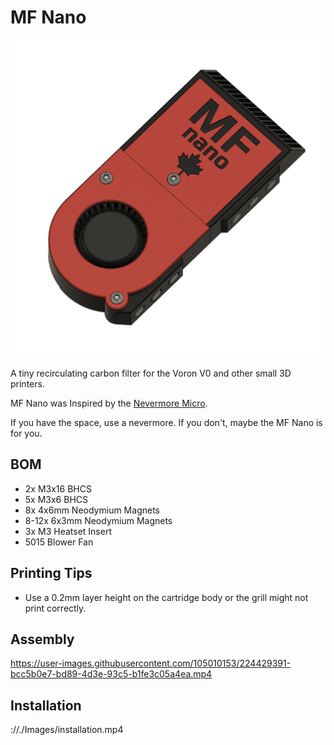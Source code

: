 # MF Nano

![render](./Images/cad.png)

A tiny recirculating carbon filter for the Voron V0 and other small 3D printers.  

MF Nano was Inspired by the [Nevermore Micro](https://github.com/nevermore3d/Nevermore_Micro/).  

If you have the space, use a nevermore.  If you don't, maybe the MF Nano is for you.


## BOM

- 2x M3x16 BHCS
- 5x M3x6 BHCS
- 8x 4x6mm Neodymium Magnets
- 8-12x 6x3mm Neodymium Magnets
- 3x M3 Heatset Insert
- 5015 Blower Fan


## Printing Tips

 - Use a 0.2mm layer height on the cartridge body or the grill might not print correctly.
 

## Assembly

https://user-images.githubusercontent.com/105010153/224429391-bcc5b0e7-bd89-4d3e-93c5-b1fe3c05a4ea.mp4

## Installation

://./Images/installation.mp4